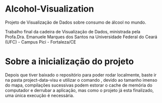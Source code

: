 # Alcohol-Visualization
Projeto de Visualização de Dados sobre consumo de álcool no mundo.

Trabalho final da cadeira de Visualização de Dados, ministrada pela Profa.Dra. Emanuele Marques dos Santos na Universidade Federal do Ceará (UFC) - Campus Pici - Fortaleza/CE

# Sobre a inicialização do projeto

Depois que tiver baixado o repositório para poder rodar localmente, baste ir na pasta project-data-visu e utilizar o comando , devido ao tamanho imenso do mapa, compilações sucessivas podem estorar o cache de memória do computador e derrubar a aplicação, mas como o projeto já esta finalizado, uma única execução é necessária.

